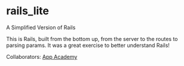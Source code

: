 rails_lite
==========

A Simplified Version of Rails

This is Rails, built from the bottom up, from the server to the routes to parsing params. 
It was a great exercise to better understand Rails!

Collaborators: [App Academy](www.github.com/appacademy)
